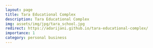 ```yaml
---
layout: page
title: Tara Educational Complex
description: Tara Educational Complex
img: assets/img/jpg/tara_school.jpg
redirect: https://adarijani.github.io/tara-educational-complex/
importance: 1
category: personal business
---
```



